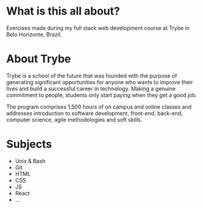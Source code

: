 # What is this all about?
Exercises made during my full stack web development course at Trybe in Belo Horizonte, Brazil.

# About Trybe
Trybe is a school of the future that was founded with the purpose of generating significant opportunities for anyone who wants to improve their lives and build a successful career in technology. Making a genuine commitment to people, students only start paying when they get a good job.

The program comprises 1.500 hours of on campus and online classes and addresses introduction to software development, front-end, back-end, computer science, agile methodologies and soft skills.

# Subjects
- Unix & Bash
- Git
- HTML
- CSS
- JS
- React
- ...
